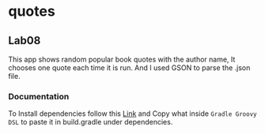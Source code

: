 # quotes

## Lab08

This app shows random popular book quotes with the author name,
It chooses one quote each time it is run.
And I used GSON to parse the .json file. 



### Documentation
To Install dependencies follow this [Link](https://search.maven.org/artifact/com.google.code.gson/gson/2.8.7/jar)
and Copy what inside `Gradle Groovy DSL` to paste it in build.gradle under dependencies.
